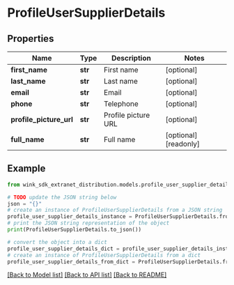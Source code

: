 # ProfileUserSupplierDetails


## Properties

Name | Type | Description | Notes
------------ | ------------- | ------------- | -------------
**first_name** | **str** | First name | [optional] 
**last_name** | **str** | Last name | [optional] 
**email** | **str** | Email | [optional] 
**phone** | **str** | Telephone | [optional] 
**profile_picture_url** | **str** | Profile picture URL | [optional] 
**full_name** | **str** | Full name | [optional] [readonly] 

## Example

```python
from wink_sdk_extranet_distribution.models.profile_user_supplier_details import ProfileUserSupplierDetails

# TODO update the JSON string below
json = "{}"
# create an instance of ProfileUserSupplierDetails from a JSON string
profile_user_supplier_details_instance = ProfileUserSupplierDetails.from_json(json)
# print the JSON string representation of the object
print(ProfileUserSupplierDetails.to_json())

# convert the object into a dict
profile_user_supplier_details_dict = profile_user_supplier_details_instance.to_dict()
# create an instance of ProfileUserSupplierDetails from a dict
profile_user_supplier_details_from_dict = ProfileUserSupplierDetails.from_dict(profile_user_supplier_details_dict)
```
[[Back to Model list]](../README.md#documentation-for-models) [[Back to API list]](../README.md#documentation-for-api-endpoints) [[Back to README]](../README.md)


